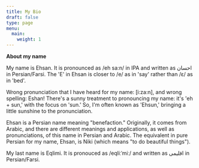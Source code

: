 ```yaml
---
title: My Bio
draft: false
type: page
menu:
  main:
    weight: 1
---
```

**About my name**

My name is Ehsan. It is pronounced as /eh sa:n/ in IPA and written as احسان in Persian/Farsi. The 'E' in Ehsan is closer to /e/ as in 'say' rather than /ɛ/ as in 'bed'.

Wrong pronunciation that I have heard for my name: [i:za:n], and wrong spelling: Eshan! There's a sunny treatment to pronouncing my name: it's 'eh + sun,' with the focus on 'sun.' So, I'm often known as 'Ehsun,' bringing a little sunshine to the pronunciation.

Ehsan is a Persian name meaning "benefaction." Originally, it comes from Arabic, and there are different meanings and applications, as well as pronunciations, of this name in Persian and Arabic. The equivalent in pure Persian for my name, Ehsan, is Niki (which means "to do beautiful things"). 

My last name is Eqlimi. It is pronouced as /eqliːˈmiː/ and written as اقلیمی in Persian/Farsi. 



